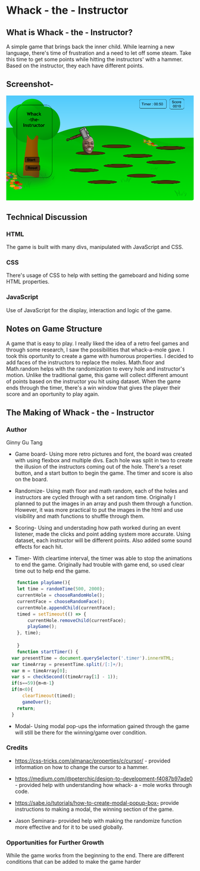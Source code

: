 # Whack - the - Instructor

## What is Whack - the - Instructor?
A simple game that brings back the inner child. While learning a new language, there's time of frustration and a need to let off some steam. Take this time to get some points while hitting the instructors' with a hammer. Based on the instructor, they each have different points.


## Screenshot-
![alt text](https://github.com/ginnygu/project_1/blob/master/images/wireframe_project4.png "game play2")


## Technical Discussion

### HTML
The game is built with many divs, manipulated with JavaScript and CSS.

### CSS
There's usage of CSS to help with setting the gameboard and hiding some HTML properties.

### JavaScript
Use of JavaScript for the display, interaction and logic of the game.

## Notes on Game Structure

A game that is easy to play. I really liked the idea of a retro feel games and through some research, I saw the possibilities that whack-a-mole gave. I took this oportunity to create a game with humorous properties. I decided to add faces of the instructors to replace the moles. Math.floor and Math.random helps with the randomization to every hole and instructor's motion. Unlike the traditional game, this game will collect different amount of points based on the instructor you hit using dataset. When the game ends through the timer, there's a win window that gives the player their score and an oportunity to play again.


## The Making of Whack - the - Instructor

### Author

Ginny Gu Tang

- Game board-
Using more retro pictures and font, the board was created with using flexbox and multiple divs. Each hole was split in two to create the illusion of the instructors coming out of the hole. There's a reset button, and a start button to begin the game. The timer and score is also on the board.

- Randomize-
Using math floor and math random, each of the holes and instructors are cycled through with a set random time. Originally I planned to put the images in an array and push them through a function. However, it was more practical to put the images in the html and use visibility and math functions to shuffle through them.

- Scoring-
Using and understading how path worked during an event listener, made the clicks and point adding system more accurate. Using dataset, each instructor will be different points. Also added some sound effects for each hit.

- Timer-
With cleartime interval, the timer was able to stop the animations to end the game. Originally had trouble with game end, so used clear time out to help end the game.

```javascript
    function playGame(){
    let time = randomTime(500, 2000);
    currentHole = chooseRandomHole();
    currentFace = chooseRandomFace();
    currentHole.appendChild(currentFace);
    timed = setTimeout(() => {
        currentHole.removeChild(currentFace);
        playGame();
    }, time); 

    }
    function startTimer() {
  var presentTime = document.querySelector('.timer').innerHTML;
  var timeArray = presentTime.split(/[:]+/);
  var m = timeArray[0];
  var s = checkSecond((timeArray[1] - 1));
  if(s==59){m=m-1}
  if(m<0){
      clearTimeout(timed);
      gameOver();
    return;
  }
```
- Modal-
Using modal pop-ups the information gained through the game will still be there for the winning/game over condition.

### Credits
- https://css-tricks.com/almanac/properties/c/cursor/ - provided information on how to change the cursor to a hammer.
- https://medium.com/@peterchic/design-to-development-f4087b97ade0 - provided help with understanding how whack- a - mole works through code.
- https://sabe.io/tutorials/how-to-create-modal-popup-box- provide instructions to making a modal, the winning section of the game.

- Jason Seminara- provided help with making the randomize function more effective and for it to be used globally.


### Opportunities for Further Growth

While the game works from the beginning to the end. There are different conditions that can be added to make the game harder

